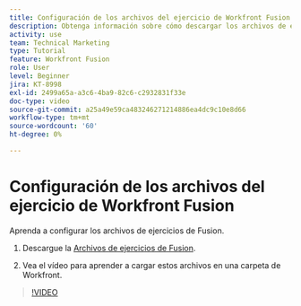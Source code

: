 ```yaml
---
title: Configuración de los archivos del ejercicio de Workfront Fusion
description: Obtenga información sobre cómo descargar los archivos de ejercicios y cargarlos en una carpeta de Workfront, en [!DNL Adobe Workfront Fusion].
activity: use
team: Technical Marketing
type: Tutorial
feature: Workfront Fusion
role: User
level: Beginner
jira: KT-8998
exl-id: 2499a65a-a3c6-4ba9-82c6-c2932831f33e
doc-type: video
source-git-commit: a25a49e59ca483246271214886ea4dc9c10e8d66
workflow-type: tm+mt
source-wordcount: '60'
ht-degree: 0%

---
```


# Configuración de los archivos del ejercicio de Workfront Fusion

Aprenda a configurar los archivos de ejercicios de Fusion.

1. Descargue la [Archivos de ejercicios de Fusion](/help/assets/fusion-exercise-files.zip).

1. Vea el vídeo para aprender a cargar estos archivos en una carpeta de Workfront.

>[!VIDEO](https://video.tv.adobe.com/v/335258/?quality=12&learn=on)
